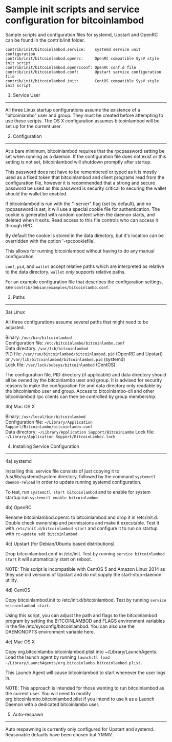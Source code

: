 Sample init scripts and service configuration for bitcoinlambod
==========================================================

Sample scripts and configuration files for systemd, Upstart and OpenRC
can be found in the contrib/init folder.

    contrib/init/bitcoinlambod.service:    systemd service unit configuration
    contrib/init/bitcoinlambod.openrc:     OpenRC compatible SysV style init script
    contrib/init/bitcoinlambod.openrcconf: OpenRC conf.d file
    contrib/init/bitcoinlambod.conf:       Upstart service configuration file
    contrib/init/bitcoinlambod.init:       CentOS compatible SysV style init script

1. Service User
---------------------------------

All three Linux startup configurations assume the existence of a "bitcoinlambo" user
and group.  They must be created before attempting to use these scripts.
The OS X configuration assumes bitcoinlambod will be set up for the current user.

2. Configuration
---------------------------------

At a bare minimum, bitcoinlambod requires that the rpcpassword setting be set
when running as a daemon.  If the configuration file does not exist or this
setting is not set, bitcoinlambod will shutdown promptly after startup.

This password does not have to be remembered or typed as it is mostly used
as a fixed token that bitcoinlambod and client programs read from the configuration
file, however it is recommended that a strong and secure password be used
as this password is security critical to securing the wallet should the
wallet be enabled.

If bitcoinlambod is run with the "-server" flag (set by default), and no rpcpassword is set,
it will use a special cookie file for authentication. The cookie is generated with random
content when the daemon starts, and deleted when it exits. Read access to this file
controls who can access it through RPC.

By default the cookie is stored in the data directory, but it's location can be overridden
with the option '-rpccookiefile'.

This allows for running bitcoinlambod without having to do any manual configuration.

`conf`, `pid`, and `wallet` accept relative paths which are interpreted as
relative to the data directory. `wallet` *only* supports relative paths.

For an example configuration file that describes the configuration settings,
see `contrib/debian/examples/bitcoinlambo.conf`.

3. Paths
---------------------------------

3a) Linux

All three configurations assume several paths that might need to be adjusted.

Binary:              `/usr/bin/bitcoinlambod`  
Configuration file:  `/etc/bitcoinlambo/bitcoinlambo.conf`  
Data directory:      `/var/lib/bitcoinlambod`  
PID file:            `/var/run/bitcoinlambod/bitcoinlambod.pid` (OpenRC and Upstart) or `/var/lib/bitcoinlambod/bitcoinlambod.pid` (systemd)  
Lock file:           `/var/lock/subsys/bitcoinlambod` (CentOS)  

The configuration file, PID directory (if applicable) and data directory
should all be owned by the bitcoinlambo user and group.  It is advised for security
reasons to make the configuration file and data directory only readable by the
bitcoinlambo user and group.  Access to bitcoinlambo-cli and other bitcoinlambod rpc clients
can then be controlled by group membership.

3b) Mac OS X

Binary:              `/usr/local/bin/bitcoinlambod`  
Configuration file:  `~/Library/Application Support/BitcoinLambo/bitcoinlambo.conf`  
Data directory:      `~/Library/Application Support/BitcoinLambo`
Lock file:           `~/Library/Application Support/BitcoinLambo/.lock`

4. Installing Service Configuration
-----------------------------------

4a) systemd

Installing this .service file consists of just copying it to
/usr/lib/systemd/system directory, followed by the command
`systemctl daemon-reload` in order to update running systemd configuration.

To test, run `systemctl start bitcoinlambod` and to enable for system startup run
`systemctl enable bitcoinlambod`

4b) OpenRC

Rename bitcoinlambod.openrc to bitcoinlambod and drop it in /etc/init.d.  Double
check ownership and permissions and make it executable.  Test it with
`/etc/init.d/bitcoinlambod start` and configure it to run on startup with
`rc-update add bitcoinlambod`

4c) Upstart (for Debian/Ubuntu based distributions)

Drop bitcoinlambod.conf in /etc/init.  Test by running `service bitcoinlambod start`
it will automatically start on reboot.

NOTE: This script is incompatible with CentOS 5 and Amazon Linux 2014 as they
use old versions of Upstart and do not supply the start-stop-daemon utility.

4d) CentOS

Copy bitcoinlambod.init to /etc/init.d/bitcoinlambod. Test by running `service bitcoinlambod start`.

Using this script, you can adjust the path and flags to the bitcoinlambod program by
setting the BITCOINLAMBOD and FLAGS environment variables in the file
/etc/sysconfig/bitcoinlambod. You can also use the DAEMONOPTS environment variable here.

4e) Mac OS X

Copy org.bitcoinlambo.bitcoinlambod.plist into ~/Library/LaunchAgents. Load the launch agent by
running `launchctl load ~/Library/LaunchAgents/org.bitcoinlambo.bitcoinlambod.plist`.

This Launch Agent will cause bitcoinlambod to start whenever the user logs in.

NOTE: This approach is intended for those wanting to run bitcoinlambod as the current user.
You will need to modify org.bitcoinlambo.bitcoinlambod.plist if you intend to use it as a
Launch Daemon with a dedicated bitcoinlambo user.

5. Auto-respawn
-----------------------------------

Auto respawning is currently only configured for Upstart and systemd.
Reasonable defaults have been chosen but YMMV.
